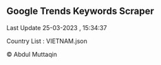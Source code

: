

## Google Trends Keywords Scraper 
 
Last Update 25-03-2023 , 15:34:37

Country List :
VIETNAM.json



© Abdul Muttaqin 
